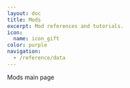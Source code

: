 ```yaml
---
layout: doc
title: Mods
excerpt: Mod references and tutorials.
icon:
  name: icon_gift
color: purple
navigation:
  - /reference/data
---
```


Mods main page
